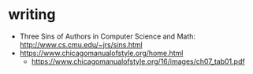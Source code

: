 # writing

* Three Sins of Authors in Computer Science and Math: http://www.cs.cmu.edu/~jrs/sins.html
* https://www.chicagomanualofstyle.org/home.html
  * https://www.chicagomanualofstyle.org/16/images/ch07_tab01.pdf
